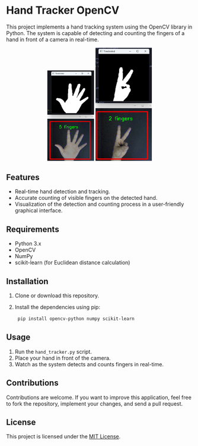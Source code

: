# Hand Tracker OpenCV

This project implements a hand tracking system using the OpenCV library in Python. The system is capable of detecting and counting the fingers of a hand in front of a camera in real-time.

<p align="center">
  <img src="image-3.png" alt="Image 3" width="25%">
  <img src="image-1.png" alt="Image 1" width="30%">
</p>

## Features

- Real-time hand detection and tracking.
- Accurate counting of visible fingers on the detected hand.
- Visualization of the detection and counting process in a user-friendly graphical interface.

## Requirements

- Python 3.x
- OpenCV
- NumPy
- scikit-learn (for Euclidean distance calculation)

## Installation

1. Clone or download this repository.
2. Install the dependencies using pip:

   ```bash
    pip install opencv-python numpy scikit-learn
   ```

## Usage

1. Run the `hand_tracker.py` script.
2. Place your hand in front of the camera.
3. Watch as the system detects and counts fingers in real-time.

## Contributions

Contributions are welcome. If you want to improve this application, feel free to fork the repository, implement your changes, and send a pull request.

## License

This project is licensed under the [MIT License](LICENSE).

